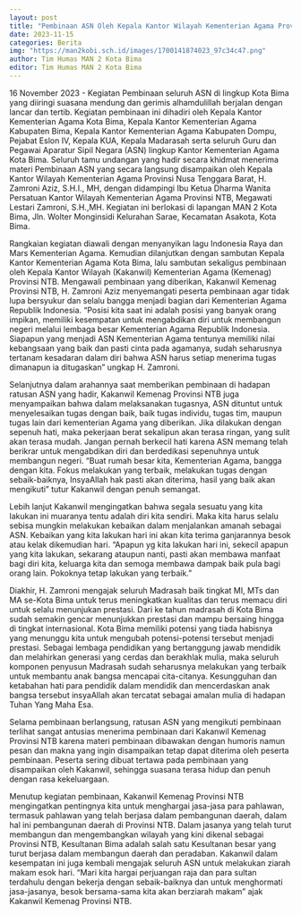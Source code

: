 ```yaml
---
layout: post
title: "Pembinaan ASN Oleh Kepala Kantor Wilayah Kementerian Agama Provinsi NTB di MAN 2 KOTA BIMA berlangsung lancar"
date: 2023-11-15
categories: Berita
img: "https://man2kobi.sch.id/images/1700141874023_97c34c47.png"
author: Tim Humas MAN 2 Kota Bima
editor: Tim Humas MAN 2 Kota Bima
---
```



16 November 2023 - Kegiatan Pembinaan seluruh ASN di lingkup Kota Bima yang diiringi suasana mendung dan gerimis alhamdulillah berjalan dengan lancar dan tertib. Kegiatan pembinaan ini dihadiri oleh Kepala Kantor Kementerian Agama Kota Bima, Kepala Kantor Kementerian Agama Kabupaten Bima, Kepala Kantor Kementerian Agama Kabupaten Dompu, Pejabat Eslon IV, Kepala KUA, Kepala Madarasah serta seluruh Guru dan Pegawai Aparatur Sipil Negara (ASN) lingkup Kantor Kementerian Agama Kota Bima. Seluruh tamu undangan yang hadir secara khidmat menerima materi Pembinaan ASN yang secara langsung disampaikan oleh Kepala Kantor Wilayah Kementerian Agama Provinsi Nusa Tenggara Barat, H. Zamroni Aziz, S.H.I., MH, dengan didampingi Ibu Ketua Dharma Wanita Persatuan Kantor Wilayah Kementerian Agama Provinsi NTB, Megawati Lestari Zamroni, S.H.,MH. Kegiatan ini berlokasi di lapangan MAN 2 Kota Bima, Jln. Wolter Monginsidi Kelurahan Sarae, Kecamatan Asakota, Kota Bima.

Rangkaian kegiatan diawali dengan menyanyikan lagu Indonesia Raya dan Mars Kementerian Agama. Kemudian dilanjutkan dengan sambutan Kepala Kantor Kementerian Agama Kota Bima, lalu sambutan sekaligus pembinaan oleh Kepala Kantor Wilayah (Kakanwil) Kementerian Agama (Kemenag) Provinsi NTB. Mengawali pembinaan yang diberikan, Kakanwil Kemenag Provinsi NTB, H. Zamroni Aziz menyemangati peserta pembinaan agar tidak lupa bersyukur dan selalu bangga menjadi bagian dari Kementerian Agama Republik Indonesia. “Posisi kita saat ini adalah posisi yang banyak orang impikan, memiliki kesempatan untuk mengabdikan diri untuk membangun negeri melalui lembaga besar Kementerian Agama Republik Indonesia. Siapapun yang menjadi ASN Kementerian Agama tentunya memiliki nilai kebangsaan yang baik dan pasti cinta pada agamanya, sudah seharusnya tertanam kesadaran dalam diri bahwa ASN harus setiap menerima tugas dimanapun ia ditugaskan” ungkap H. Zamroni.

Selanjutnya dalam arahannya saat memberikan pembinaan di hadapan ratusan ASN yang hadir, Kakanwil Kemenag Provinsi NTB juga menyampaikan bahwa dalam melaksanakan tugasnya, ASN dituntut untuk menyelesaikan tugas dengan baik, baik tugas individu, tugas tim, maupun tugas lain dari kementerian Agama yang diberikan. Jika dilakukan dengan sepenuh hati, maka pekerjaan berat sekalipun akan terasa ringan, yang sulit akan terasa mudah. Jangan pernah berkecil hati karena ASN memang telah berikrar untuk mengabdikan diri dan berdedikasi sepenuhnya untuk membangun negeri. “Buat rumah besar kita, Kementerian Agama, bangga dengan kita. Fokus melakukan yang terbaik, melakukan tugas dengan sebaik-baiknya, InsyaAllah hak pasti akan diterima, hasil yang baik akan mengikuti” tutur Kakanwil dengan penuh semangat.

Lebih lanjut Kakanwil mengingatkan bahwa segala sesuatu yang kita lakukan ini muaranya tentu adalah diri kita sendiri. Maka kita harus selalu sebisa mungkin melakukan kebaikan dalam menjalankan amanah sebagai ASN. Kebaikan yang kita lakukan hari ini akan kita terima ganjarannya besok atau kelak dikemudian hari. “Apapun yg kita lakukan hari ini, sekecil apapun yang kita lakukan, sekarang ataupun nanti, pasti akan membawa manfaat bagi diri kita, keluarga kita dan semoga membawa dampak baik pula bagi orang lain. Pokoknya tetap lakukan yang terbaik.”

Diakhir, H. Zamroni mengajak seluruh Madrasah baik tingkat MI, MTs dan MA se-Kota Bima untuk terus meningkatkan kualitas dan terus memacu diri untuk selalu menunjukan prestasi. Dari ke tahun madrasah di Kota Bima sudah semakin gencar menunjukkan prestasi dan mampu bersaing hingga di tingkat internasional. Kota Bima memiliki potensi yang tiada habisnya yang menunggu kita untuk mengubah potensi-potensi tersebut menjadi prestasi. Sebagai lembaga pendidikan yang bertanggung jawab mendidik dan melahirkan generasi yang cerdas dan berakhlak mulia, maka seluruh komponen penyusun Madrasah sudah seharusnya melakukan yang terbaik untuk membantu anak bangsa mencapai cita-citanya. Kesungguhan dan ketabahan hati para pendidik dalam mendidik dan mencerdaskan anak bangsa tersebut insyaAllah akan tercatat sebagai amalan mulia di hadapan Tuhan Yang Maha Esa.

Selama pembinaan berlangsung, ratusan ASN yang mengikuti pembinaan terlihat sangat antusias menerima pembinaan dari Kakanwil Kemenag Provinsi NTB karena materi pembinaan dibawakan dengan humoris namun pesan dan makna yang ingin disampaikan tetap dapat diterima oleh peserta pembinaan. Peserta sering dibuat tertawa pada pembinaan yang disampaikan oleh Kakanwil, sehingga suasana terasa hidup dan penuh dengan rasa kekeluargaan.

Menutup kegiatan pembinaan, Kakanwil Kemenag Provinsi NTB mengingatkan pentingnya kita untuk menghargai jasa-jasa para pahlawan, termasuk pahlawan yang telah berjasa dalam pembangunan daerah, dalam hal ini pembangunan daerah di Provinsi NTB. Dalam jasanya yang telah turut membangun dan mengembangkan wilayah yang kini dikenal sebagai Provinsi NTB, Kesultanan Bima adalah salah satu Kesultanan besar yang turut berjasa dalam membangun daerah dan peradaban. Kakanwil dalam kesempatan ini juga kembali mengajak seluruh ASN untuk melakukan ziarah makam esok hari. “Mari kita hargai perjuangan raja dan para sultan terdahulu dengan bekerja dengan sebaik-baiknya dan untuk menghormati jasa-jasanya, besok bersama-sama kita akan berziarah makam” ajak Kakanwil Kemenag Provinsi NTB.
